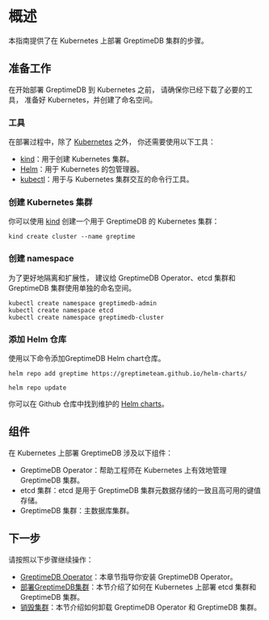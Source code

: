 # 概述

本指南提供了在 Kubernetes 上部署 GreptimeDB 集群的步骤。

## 准备工作

在开始部署 GreptimeDB 到 Kubernetes 之前，
请确保你已经下载了必要的工具，
准备好 Kubernetes，并创建了命名空间。

### 工具

在部署过程中，除了 [Kubernetes](https://kubernetes.io/) 之外，
你还需要使用以下工具：

- [kind](https://kind.sigs.k8s.io/docs/user/quick-start/)：用于创建 Kubernetes 集群。
- [Helm](https://helm.sh/docs/intro/install/)：用于 Kubernetes 的包管理器。
- [kubectl](https://kubernetes.io/docs/tasks/tools/#kubectl)：用于与 Kubernetes 集群交互的命令行工具。

### 创建 Kubernetes 集群

你可以使用 [kind](https://kind.sigs.k8s.io/docs/user/quick-start/) 创建一个用于 GreptimeDB 的 Kubernetes 集群：

```shell
kind create cluster --name greptime
```

### 创建 namespace

为了更好地隔离和扩展性，
建议给 GreptimeDB Operator、etcd 集群和 GreptimeDB 集群使用单独的命名空间。

```shell
kubectl create namespace greptimedb-admin
kubectl create namespace etcd
kubectl create namespace greptimedb-cluster
```

### 添加 Helm 仓库

使用以下命令添加GreptimeDB Helm chart仓库。

```shell
helm repo add greptime https://greptimeteam.github.io/helm-charts/
```

```shell
helm repo update
```

你可以在 Github 仓库中找到维护的 [Helm charts](https://github.com/GreptimeTeam/helm-charts)。

## 组件

在 Kubernetes 上部署 GreptimeDB 涉及以下组件：

- GreptimeDB Operator：帮助工程师在 Kubernetes 上有效地管理 GreptimeDB 集群。
- etcd 集群：etcd 是用于 GreptimeDB 集群元数据存储的一致且高可用的键值存储。
- GreptimeDB 集群：主数据库集群。

## 下一步

请按照以下步骤继续操作：

- [GreptimeDB Operator](greptimedb-operator.md)：本章节指导你安装 GreptimeDB Operator。
- [部署GreptimeDB集群](deploy-greptimedb-cluster.md)：本节介绍了如何在 Kubernetes 上部署 etcd 集群和 GreptimeDB 集群。
- [销毁集群](destroy-cluster.md)：本节介绍如何卸载 GreptimeDB Operator 和 GreptimeDB 集群。
